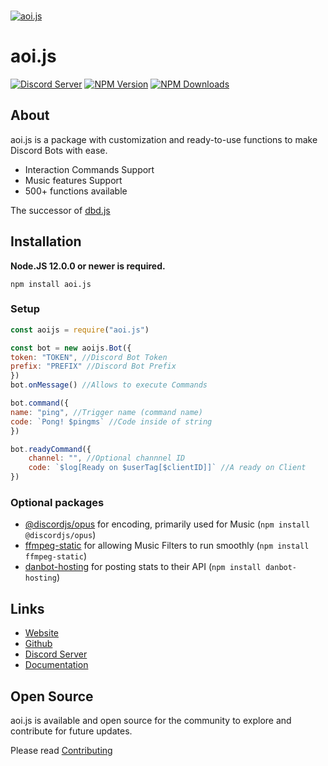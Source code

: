   <br />
    <p>
    <a href="https://aoi.leref.ga"><img src="https://aoi.js.org/assets/images/aoijs-new.png" alt="aoi.js" /></a>
  </p>

# aoi.js
[![Discord Server](https://img.shields.io/discord/773352845738115102?color=5865F2&logo=discord&logoColor=white)](https://aoi.js.org/invite)
[![NPM Version](https://img.shields.io/npm/v/aoi.js.svg?maxAge=3600)](https://www.npmjs.com/package/aoi.js)
[![NPM Downloads](https://img.shields.io/npm/dt/aoi.js.svg?maxAge=3600)](https://www.npmjs.com/package/aoi.js)

## About
aoi.js is a package with customization and ready-to-use functions to make Discord Bots with ease.

- Interaction Commands Support
- Music features Support
- 500+ functions available  

The successor of [dbd.js](https://www.npmjs.com/package/dbd.js)
 
## Installation

**Node.JS 12.0.0 or newer is required.**  

```sh-session
npm install aoi.js
```

### Setup
```js
const aoijs = require("aoi.js")

const bot = new aoijs.Bot({
token: "TOKEN", //Discord Bot Token
prefix: "PREFIX" //Discord Bot Prefix
})
bot.onMessage() //Allows to execute Commands

bot.command({
name: "ping", //Trigger name (command name)
code: `Pong! $pingms` //Code inside of string
})

bot.readyCommand({
    channel: "", //Optional channnel ID
    code: `$log[Ready on $userTag[$clientID]]` //A ready on Client
})
```

### Optional packages
- [@discordjs/opus](https://www.npmjs.com/package/@discordjs/opus) for encoding, primarily used for Music (`npm install @discordjs/opus`)
- [ffmpeg-static](https://www.npmjs.com/package/ffmpeg-static) for allowing Music Filters to run smoothly (`npm install ffmpeg-static`)
- [danbot-hosting](https://www.npmjs.com/package/danbot-hosting) for posting stats to their API (`npm install danbot-hosting`)

## Links
- [Website](https://aoi.js.org)
- [Github](https://github.com/aoijs/aoi.js)
- [Discord Server](https://aoi.js.org/invite)
- [Documentation](https://aoi.leref.ga)

## Open Source

aoi.js is available and open source for the community to explore and contribute for future updates.

Please read [Contributing](https://github.com/aoijs/aoi.js/blob/master/.github/CONTRIBUTING.md)
